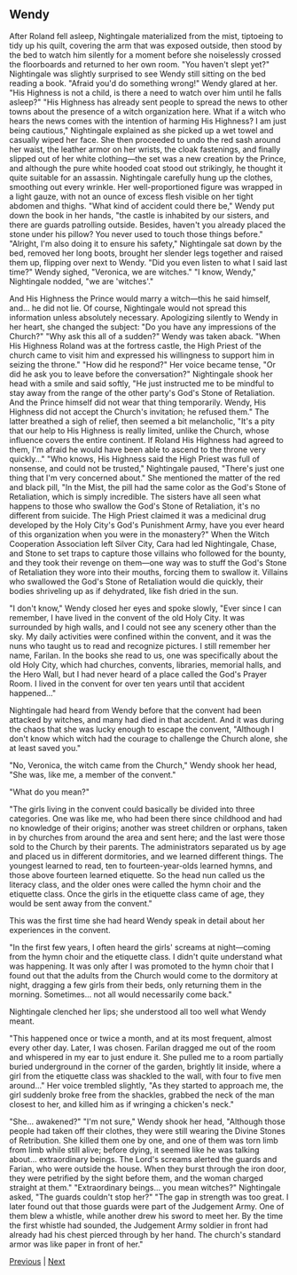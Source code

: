 ## Wendy
After Roland fell asleep, Nightingale materialized from the mist, tiptoeing to tidy up his quilt, covering the arm that was exposed outside, then stood by the bed to watch him silently for a moment before she noiselessly crossed the floorboards and returned to her own room.
"You haven't slept yet?" Nightingale was slightly surprised to see Wendy still sitting on the bed reading a book.
"Afraid you'd do something wrong!" Wendy glared at her. "His Highness is not a child, is there a need to watch over him until he falls asleep?"
"His Highness has already sent people to spread the news to other towns about the presence of a witch organization here. What if a witch who hears the news comes with the intention of harming His Highness? I am just being cautious," Nightingale explained as she picked up a wet towel and casually wiped her face. She then proceeded to undo the red sash around her waist, the leather armor on her wrists, the cloak fastenings, and finally slipped out of her white clothing—the set was a new creation by the Prince, and although the pure white hooded coat stood out strikingly, he thought it quite suitable for an assassin.
Nightingale carefully hung up the clothes, smoothing out every wrinkle. Her well-proportioned figure was wrapped in a light gauze, with not an ounce of excess flesh visible on her tight abdomen and thighs.
"What kind of accident could there be," Wendy put down the book in her hands, "the castle is inhabited by our sisters, and there are guards patrolling outside. Besides, haven't you already placed the stone under his pillow? You never used to touch those things before."
"Alright, I'm also doing it to ensure his safety," Nightingale sat down by the bed, removed her long boots, brought her slender legs together and raised them up, flipping over next to Wendy.
"Did you even listen to what I said last time?" Wendy sighed, "Veronica, we are witches."
"I know, Wendy," Nightingale nodded, "we are 'witches'."

And His Highness the Prince would marry a witch—this he said himself, and... he did not lie.
Of course, Nightingale would not spread this information unless absolutely necessary. Apologizing silently to Wendy in her heart, she changed the subject: "Do you have any impressions of the Church?"
"Why ask this all of a sudden?" Wendy was taken aback.
"When His Highness Roland was at the fortress castle, the High Priest of the church came to visit him and expressed his willingness to support him in seizing the throne."
"How did he respond?" Her voice became tense, "Or did he ask you to leave before the conversation?"
Nightingale shook her head with a smile and said softly, "He just instructed me to be mindful to stay away from the range of the other party's God's Stone of Retaliation. And the Prince himself did not wear that thing temporarily. Wendy, His Highness did not accept the Church's invitation; he refused them."
The latter breathed a sigh of relief, then seemed a bit melancholic, "It's a pity that our help to His Highness is really limited, unlike the Church, whose influence covers the entire continent. If Roland His Highness had agreed to them, I'm afraid he would have been able to ascend to the throne very quickly..."
"Who knows, His Highness said the High Priest was full of nonsense, and could not be trusted," Nightingale paused, "There's just one thing that I'm very concerned about." She mentioned the matter of the red and black pill, "In the Mist, the pill had the same color as the God's Stone of Retaliation, which is simply incredible. The sisters have all seen what happens to those who swallow the God's Stone of Retaliation, it's no different from suicide. The High Priest claimed it was a medicinal drug developed by the Holy City's God's Punishment Army, have you ever heard of this organization when you were in the monastery?"
When the Witch Cooperation Association left Silver City, Cara had led Nightingale, Chase, and Stone to set traps to capture those villains who followed for the bounty, and they took their revenge on them—one way was to stuff the God's Stone of Retaliation they wore into their mouths, forcing them to swallow it. Villains who swallowed the God's Stone of Retaliation would die quickly, their bodies shriveling up as if dehydrated, like fish dried in the sun.

"I don't know," Wendy closed her eyes and spoke slowly, "Ever since I can remember, I have lived in the convent of the old Holy City. It was surrounded by high walls, and I could not see any scenery other than the sky. My daily activities were confined within the convent, and it was the nuns who taught us to read and recognize pictures. I still remember her name, Farilan. In the books she read to us, one was specifically about the old Holy City, which had churches, convents, libraries, memorial halls, and the Hero Wall, but I had never heard of a place called the God's Prayer Room. I lived in the convent for over ten years until that accident happened..."

Nightingale had heard from Wendy before that the convent had been attacked by witches, and many had died in that accident. And it was during the chaos that she was lucky enough to escape the convent, "Although I don't know which witch had the courage to challenge the Church alone, she at least saved you."

"No, Veronica, the witch came from the Church," Wendy shook her head, "She was, like me, a member of the convent."

"What do you mean?"

"The girls living in the convent could basically be divided into three categories. One was like me, who had been there since childhood and had no knowledge of their origins; another was street children or orphans, taken in by churches from around the area and sent here; and the last were those sold to the Church by their parents. The administrators separated us by age and placed us in different dormitories, and we learned different things. The youngest learned to read, ten to fourteen-year-olds learned hymns, and those above fourteen learned etiquette. So the head nun called us the literacy class, and the older ones were called the hymn choir and the etiquette class. Once the girls in the etiquette class came of age, they would be sent away from the convent."

This was the first time she had heard Wendy speak in detail about her experiences in the convent.

"In the first few years, I often heard the girls' screams at night—coming from the hymn choir and the etiquette class. I didn't quite understand what was happening. It was only after I was promoted to the hymn choir that I found out that the adults from the Church would come to the dormitory at night, dragging a few girls from their beds, only returning them in the morning. Sometimes... not all would necessarily come back."

Nightingale clenched her lips; she understood all too well what Wendy meant.

"This happened once or twice a month, and at its most frequent, almost every other day. Later, I was chosen. Farilan dragged me out of the room and whispered in my ear to just endure it. She pulled me to a room partially buried underground in the corner of the garden, brightly lit inside, where a girl from the etiquette class was shackled to the wall, with four to five men around..." Her voice trembled slightly, "As they started to approach me, the girl suddenly broke free from the shackles, grabbed the neck of the man closest to her, and killed him as if wringing a chicken's neck."

"She... awakened?" 
"I'm not sure," Wendy shook her head, "Although those people had taken off their clothes, they were still wearing the Divine Stones of Retribution. She killed them one by one, and one of them was torn limb from limb while still alive; before dying, it seemed like he was talking about... extraordinary beings. The Lord's screams alerted the guards and Farian, who were outside the house. When they burst through the iron door, they were petrified by the sight before them, and the woman charged straight at them." 
"Extraordinary beings... you mean witches?" Nightingale asked, "The guards couldn't stop her?" 
"The gap in strength was too great. I later found out that those guards were part of the Judgement Army. One of them blew a whistle, while another drew his sword to meet her. By the time the first whistle had sounded, the Judgement Army soldier in front had already had his chest pierced through by her hand. The church's standard armor was like paper in front of her."



[Previous](CH0126.md) | [Next](CH0128.md)
